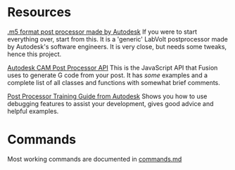 # Resources

[.m5 format post processor made by Autodesk](https://cam.autodesk.com/posts/?p=labvolt) If you were to start everything over, start from this. It is a 'generic' LabVolt postprocessor made by Autodesk's software engineers. It is very close, but needs some tweaks, hence this project.

[Autodesk CAM Post Processor API](http://cam.autodesk.com/posts/reference/index.html) This is the JavaScript API that Fusion uses to generate G code from your post. It has _some_ examples and a complete list of all classes and functions with somewhat brief comments.

[Post Processor Training Guide from Autodesk](https://cam.autodesk.com/posts/posts/guides/Post%20Processor%20Training%20Guide.pdf) Shows you how to use debugging features to assist your development, gives good advice and helpful examples.

# Commands

Most working commands are documented in [commands.md](https://github.com/IvanKenevich/fusion-m4-postprocessor/blob/master/commands.md)
